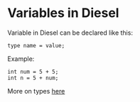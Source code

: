 # Variables in Diesel
Variable in Diesel can be declared like this:
	
	type name = value;

Example:
	
	int num = 5 + 5;
	int n = 5 + num;

More on types [here](types.md)